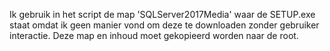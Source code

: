 Ik gebruik in het script de map 'SQLServer2017Media' waar de SETUP.exe staat omdat ik geen manier vond om deze te downloaden zonder gebruiker interactie.
Deze map en inhoud moet gekopieerd worden naar de root.
